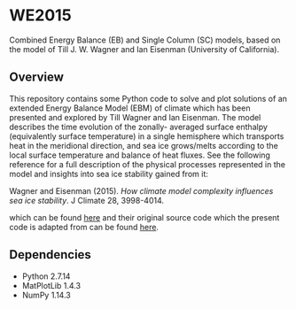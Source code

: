 # WE2015
Combined Energy Balance (EB) and Single Column (SC) models, based on the model of Till J. W. Wagner and Ian Eisenman (University of California).

## Overview

This repository contains some Python code to solve and plot solutions of an extended Energy Balance Model (EBM) of climate which has been presented and explored by Till Wagner and Ian Eisenman. The model describes the time evolution of the zonally- averaged surface enthalpy (equivalently surface temperature) in a single hemisphere which transports heat in the meridional direction, and sea ice grows/melts according to the local surface temperature and balance of heat fluxes. See the following reference for a full description of the physical processes represented in the model and insights into sea ice stability gained from it:

Wagner and Eisenman (2015). _How climate model complexity influences sea ice stability_. J Climate 28, 3998-4014.

which can be found [here](https://journals.ametsoc.org/doi/abs/10.1175/JCLI-D-14-00654.1) and their original source code which the present code is adapted from can be found [here](http://eisenman.ucsd.edu/code.html).

## Dependencies
  * Python 2.7.14
  * MatPlotLib 1.4.3
  * NumPy 1.14.3
